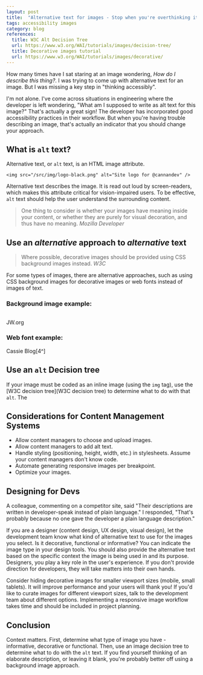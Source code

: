 ```yaml
---
layout: post
title:  "Alternative text for images - Stop when you're overthinking it"
tags: accessibility images
category: blog
references:
  title: W3C Alt Decision Tree
  url: https://www.w3.org/WAI/tutorials/images/decision-tree/
  title: Decorative images tutorial
  url: https://www.w3.org/WAI/tutorials/images/decorative/
---
```


How many times have I sat staring at an image wondering, _How do I describe this thing?_. I was trying to come up with alternative text for an image. But I was missing a key step in "thinking accessibly".

I'm not alone. I've come across situations in engineering where the developer is left wondering, "What am I supposed to write as alt text for this image?" That's actually a great sign! The developer has incorporated good accessibility practices in their workflow. But when you're having trouble describing an image, that's actually an indicator that you should change your approach.

## What is `alt` text?

Alternative text, or `alt` text, is an HTML image attribute.

```
<img src="/src/img/logo-black.png" alt="Site logo for @cannandev" />
```

Alternative text describes the image. It is read out loud by screen-readers, which makes this attribute critical for vision-impaired users. To be effective, `alt` text should help the user understand the surrounding content.

>One thing to consider is whether your images have meaning inside your content, or whether they are purely for visual decoration, and thus have no meaning.
  <cite>Mozilla Developer</cite>

## Use an _alternative_ approach to _alternative_ text

> Where possible, decorative images should be provided using CSS background images instead.
  <cite>W3C</cite>

For some types of images, there are alternative approaches, such as using CSS background images for decorative images or web fonts instead of images of text.

### Background image example:

```<div class="billboard-media-image" style="background-image: url(https://assetsnffrgf-a.akamaihd.net/assets/m/502000143/univ/art/502000143_univ_lss_lg.jpg)"></div>
```
JW.org

### Web font example:

Cassie Blog[4^]

## Use an `alt` Decision tree

If your image must be coded as an inline image (using the `img` tag), use the [W3C decision tree](W3C decision tree) to determine what to do with that `alt`. The

## Considerations for Content Management Systems

* Allow content managers to choose and upload images.
* Allow content managers to add alt text.
* Handle styling (positioning, height, width, etc.) in stylesheets. Assume your content managers don't know code.
* Automate generating responsive images per breakpoint.
* Optimize your images.


## Designing for Devs

A colleague, commenting on a competitor site, said "Their descriptions are written in developer-speak instead of plain language." I responded, "That's probably because no one gave the developer a plain language description."

If you are a designer (content design, UX design, visual design), let the development team know what kind of alternative text to use for the images you select. Is it decorative, functional or informative? You can indicate the image type in your design tools. You should also provide the alternative text based on the specific context the image is being used in and its purpose. Designers, you play a key role in the user's experience. If you don't provide direction for developers, they will take matters into their own hands.

Consider hiding decorative images for smaller viewport sizes (mobile, small tablets). It will improve performance and your users will thank you! If you'd like to curate images for different viewport sizes, talk to the development team about different options. Implementing a responsive image workflow takes time and should be included in project planning.

## Conclusion

Context matters. First, determine what type of image you have - informative, decorative or functional. Then, use an image decision tree to determine what to do with the `alt` text. If you find yourself thinking of an elaborate description, or leaving it blank, you're probably better off using a background image approach.
